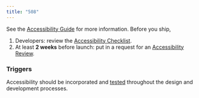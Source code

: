 ```yaml
---
title: "508"
---
```


See the [Accessibility Guide](https://accessibility.18f.gov/) for more information. Before you ship,

1. Developers: review the [Accessibility Checklist](https://accessibility.18f.gov/checklist/).
1. At least **2 weeks** before launch: put in a request for an [Accessibility Review](https://github.com/18F/Accessibility_Reviews).

### Triggers

Accessibility should be incorporated and [tested](https://accessibility.18f.gov/tools/) throughout the design and development processes.
